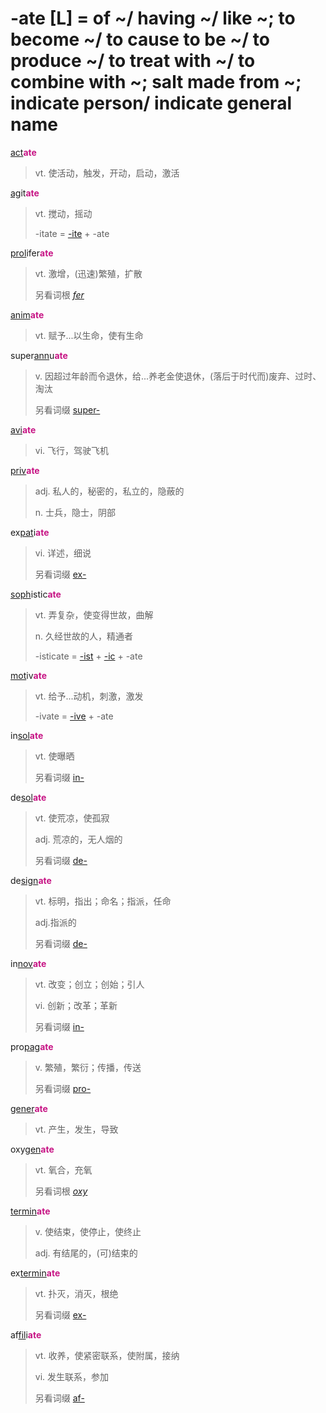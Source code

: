# -ate [L] = of ~/ having ~/ like ~; to become ~/ to cause to be ~/ to produce ~/ to treat with ~/ to combine with ~; salt made from ~; indicate person/ indicate general name

[act](_act_.md)<b style="color: #C71585;">ate</b>
> vt. 使活动，触发，开动，启动，激活

[ag](_ag_.md)it<b style="color: #C71585;">ate</b>
> vt. 搅动，摇动
>
> -itate = [-ite](-ite.md) + -ate

[prol](_prol_.md)ifer<b style="color: #C71585;">ate</b>
> vt. 激增，(迅速)繁殖，扩散
>
> 另看词根 [_fer_](_fer_.md)

[anim](_anim_.md)<b style="color: #C71585;">ate</b>
> vt. 赋予...以生命，使有生命

super[ann](_ann_.md)u<b style="color: #C71585;">ate</b>
> v. 因超过年龄而令退休，给...养老金使退休，(落后于时代而)废弃、过时、淘汰
>
> 另看词缀 [super-](super-.md)

[avi](_avi_.md)<b style="color: #C71585;">ate</b>
> vi. 飞行，驾驶飞机

[priv](_priv_.md)<b style="color: #C71585;">ate</b>
> adj. 私人的，秘密的，私立的，隐蔽的
>
> n. 士兵，隐士，阴部

ex[pat](_pat_.1.md)i<b style="color: #C71585;">ate</b>
> vi. 详述，细说
>
> 另看词缀 [ex-](ex-.md)

[soph](_soph_.md)istic<b style="color: #C71585;">ate</b>
> vt. 弄复杂，使变得世故，曲解
>
> n. 久经世故的人，精通者
>
> -isticate = [-ist](-ist.md) + [-ic](-ic.md) + -ate

[mot](_mov_.md)iv<b style="color: #C71585;">ate</b>
> vt. 给予...动机，刺激，激发
>
> -ivate = [-ive](-ive.md) + -ate

in[sol](_sol_.md)<b style="color: #C71585;">ate</b>
> vt. 使曝晒
>
> 另看词缀 [in-](in-.2.md)

de[sol](_sol_.md)<b style="color: #C71585;">ate</b>
> vt. 使荒凉，使孤寂
>
> adj. 荒凉的，无人烟的
>
> 另看词缀 [de-](de-.md)

de[sign](_sign_.md)<b style="color: #C71585;">ate</b>
> vt. 标明，指出；命名；指派，任命
>
> adj.指派的
>
> 另看词缀 [de-](de-.md)

in[nov](_nov_.md)<b style="color: #C71585;">ate</b>
> vt. 改变；创立；创始；引人
>
> vi. 创新；改革；革新
>
> 另看词缀 [in-](in-.2.md)

pro[pag](_pact_.md)<b style="color: #C71585;">ate</b>
> v. 繁殖，繁衍；传播，传送
>
> 另看词缀 [pro-](pro-.md)

[gener](_gen_.md)<b style="color: #C71585;">ate</b>
> vt. 产生，发生，导致

oxy[gen](_gen_.md)<b style="color: #C71585;">ate</b>
> vt. 氧合，充氧
>
> 另看词根 [_oxy_](_oxy_.md)

[termin](_term_.md)<b style="color: #C71585;">ate</b>
> v. 使结束，使停止，使终止
>
> adj. 有结尾的，(可)结束的

ex[termin](_term_.md)<b style="color: #C71585;">ate</b>
> vt. 扑灭，消灭，根绝
>
> 另看词缀 [ex-](ex-.md)

af[fil](_fil_.md)i<b style="color: #C71585;">ate</b>
> vt. 收养，使紧密联系，使附属，接纳
>
> vi. 发生联系，参加
>
> 另看词缀 [af-](ad-.md)